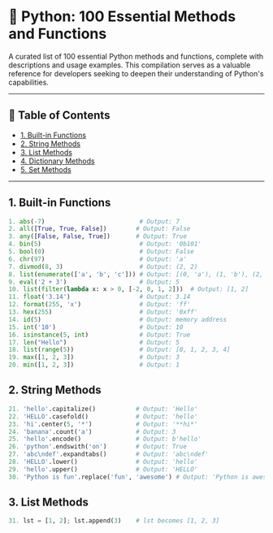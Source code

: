 
# 🐍 Python: 100 Essential Methods and Functions

A curated list of 100 essential Python methods and functions, complete with descriptions and usage examples. This compilation serves as a valuable reference for developers seeking to deepen their understanding of Python's capabilities.

---

## 📌 Table of Contents

- [1. Built-in Functions](#1-built-in-functions)
- [2. String Methods](#2-string-methods)
- [3. List Methods](#3-list-methods)
- [4. Dictionary Methods](#4-dictionary-methods)
- [5. Set Methods](#5-set-methods)

---

## 1. Built-in Functions

```python
1. abs(-7)                          # Output: 7
2. all([True, True, False])        # Output: False
3. any([False, False, True])       # Output: True
4. bin(5)                           # Output: '0b101'
5. bool(0)                          # Output: False
6. chr(97)                          # Output: 'a'
7. divmod(8, 3)                     # Output: (2, 2)
8. list(enumerate(['a', 'b', 'c'])) # Output: [(0, 'a'), (1, 'b'), (2, 'c')]
9. eval('2 + 3')                    # Output: 5
10. list(filter(lambda x: x > 0, [-2, 0, 1, 2]))  # Output: [1, 2]
11. float('3.14')                   # Output: 3.14
12. format(255, 'x')                # Output: 'ff'
13. hex(255)                        # Output: '0xff'
14. id(5)                           # Output: memory address
15. int('10')                       # Output: 10
16. isinstance(5, int)              # Output: True
17. len("Hello")                    # Output: 5
18. list(range(5))                  # Output: [0, 1, 2, 3, 4]
19. max([1, 2, 3])                  # Output: 3
20. min([1, 2, 3])                  # Output: 1
```

## 2. String Methods

```python
21. 'hello'.capitalize()           # Output: 'Hello'
22. 'HELLO'.casefold()             # Output: 'hello'
23. 'hi'.center(5, '*')            # Output: '**hi*'
24. 'banana'.count('a')            # Output: 3
25. 'hello'.encode()               # Output: b'hello'
26. 'python'.endswith('on')        # Output: True
27. 'abc\ndef'.expandtabs()        # Output: 'abc\ndef'
28. 'HELLO'.lower()                # Output: 'hello'
29. 'hello'.upper()                # Output: 'HELLO'
30. 'Python is fun'.replace('fun', 'awesome') # Output: 'Python is awesome'
```

## 3. List Methods

```python
31. lst = [1, 2]; lst.append(3)    # lst becomes [1, 2, 3]
